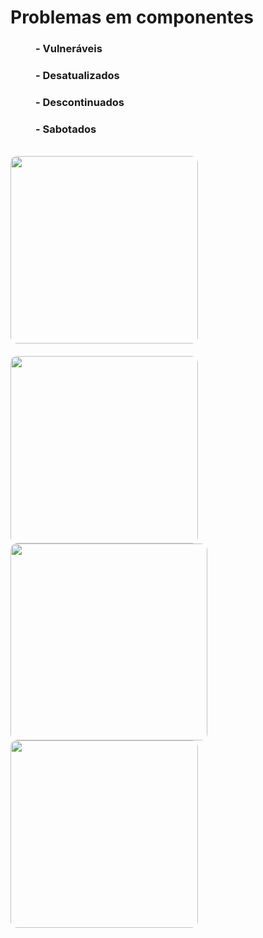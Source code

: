 # Problemas em componentes

<p>
  <h3 style="margin-left: 40px; transition: 500ms" v-click>- Vulneráveis</h3>
  <h3 style="margin-left: 40px; transition: 500ms" v-click>- Desatualizados</h3>
  <h3 style="margin-left: 40px; transition: 500ms" v-click>- Descontinuados</h3>
  <h3 style="margin-left: 40px; transition: 500ms" v-click>- Sabotados</h3>
</p>

<br>

<div grid="~ cols-3 gap-4">
  <div>
    <Image v-click="1" style="border-radius: 10px; transition: 300ms" src="log4j.png" width="300" />
    <Image v-click="2" style="border-radius: 10px; transition: 300ms; margin-top: 20px" src="npm-logo.png" width="300" />
  </div>
  <div>
    <Image v-click="4" style="border-radius: 10px; transition: 300ms" src="sabotaged-packages-2.png" width="315" />
  </div>
  <div>
    <Image v-click="4" style="border-radius: 10px; transition: 300ms" src="sabotaged-packages-1.png" width="300" />
  </div>
</div>